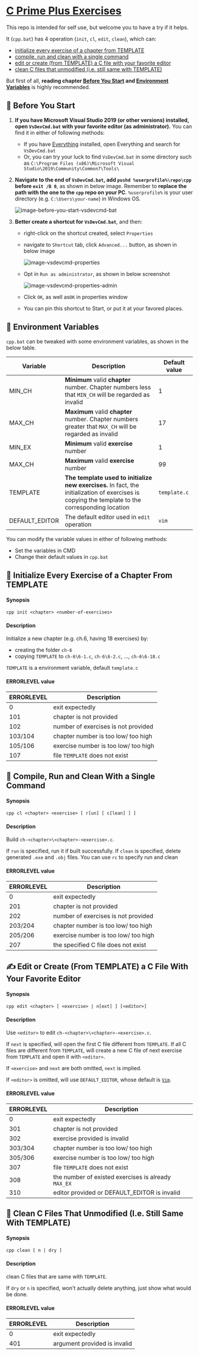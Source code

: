 # [C Prime Plus Exercises](https://github.com/lxvs/cpp)

This repo is intended for self use, but welcome you to have a try if it helps.

It (`cpp.bat`) has 4 operation (`init`, `cl`, `edit`, `clean`), which can:

- [initialize every exercise of a chapter from TEMPLATE](#slot_machine-initialize-every-exercise-of-a-chapter-from-template)
- [compile, run and clean with a single command](#guitar-compile-run-and-clean-with-a-single-command)
- [edit or create (from TEMPLATE) a C file with your favorite editor](#writing_hand-edit-or-create-from-template-a-c-file-with-your-favorite-editor)
- [clean C files that unmodified (i.e. still same with TEMPLATE)](#bathtub-clean-c-files-that-unmodified-ie-still-same-with-template)

But first of all, **reading chapter [Before You Start](#trumpet-before-you-start) and [Environment Variables](#symbols-environment-variables)** is highly recommended.



## :trumpet: Before You Start

1. **If you have Microsoft Visual Studio 2019 (or other versions) installed, open `VsDevCmd.bat` with your favorite editor (as administrator).** You can find it in either of following methods:

   - If you have [Everything](https://en.wikipedia.org/wiki/Everything_(software)) installed, open Everything and search for `VsDevCmd.bat`
   - Or, you can try your luck to find `VsDevCmd.bat` in some directory such as `C:\Program Files (x86)\Microsoft Visual Studio\2019\Community\Common7\Tools\`

2. **Navigate to the end of `VsDevCmd.bat`, add `pushd %userprofile%\repo\cpp` before `exit /B 0`**, as shown in below image. Remember to **replace the path with the one to the `cpp` repo on your PC**. `%userprofile%` is your user directory (e.g. `C:\Users\your-name`) in Windows OS.

   ![image-before-you-start-vsdevcmd-bat](README.assets/image-before-you-start-vsdevcmd-bat.png)

3. **Better create a shortcut for `VsDevCmd.bat`**, and then:

   - right-click on the shortcut created, select `Properties`

   - navigate to `Shortcut` tab, click `Advanced...` button, as shown in below image

     ![image-vsdevcmd-properties](README.assets/image-vsdevcmd-properties.png)

   - Opt in `Run as administrator`, as shown in below screenshot

     ![image-vsdevcmd-properties-admin](README.assets/image-vsdevcmd-properties-admin.png)

   - Click `OK`, as well as`OK` in properties window

   - You can pin this shortcut to Start, or put it at your favored places.



## :symbols: Environment Variables

`cpp.bat` can be tweaked with some environment variables, as shown in the below table.

| Variable       | Description                                                  | Default value |
| -------------- | ------------------------------------------------------------ | ------------- |
| MIN_CH         | **Minimum** valid **chapter** number. Chapter numbers less that `MIN_CH` will be regarded as invalid | 1             |
| MAX_CH         | **Maximum** valid **chapter** number. Chapter numbers greater that `MAX_CH` will be regarded as invalid | 17            |
| MIN_EX         | **Minimum** valid **exercise** number                        | 1             |
| MAX_CH         | **Maximum** valid **exercise** number                        | 99            |
| TEMPLATE       | **The template used to initialize new exercises.** In fact, the initialization of exercises is copying the template to the corresponding location | `template.c`  |
| DEFAULT_EDITOR | The default editor used in `edit` operation                  | `vim`         |

You can modify the variable values in either of following methods:

* Set the variables in CMD
* Change their default values in `cpp.bat`



## :slot_machine: Initialize Every Exercise of a Chapter From TEMPLATE

#### Synopsis

```
cpp init <chapter> <number-of-exercises>
```

#### Description

Initialize a new chapter (e.g. ch.6, having 18 exercises) by:

- creating the folder `ch-6`
- copying `TEMPLATE` to `ch-6\6-1.c`, `ch-6\6-2.c`, ..., `ch-6\6-18.c`

`TEMPLATE` is a environment variable, default `template.c`

#### ERRORLEVEL value

| ERRORLEVEL | Description                          |
| ---------- | ------------------------------------ |
| 0          | exit expectedly                      |
| 101        | chapter is not provided              |
| 102        | number of exercises is not provided  |
| 103/104    | chapter number is too low/ too high  |
| 105/106    | exercise number is too low/ too high |
| 107        | file `TEMPLATE` does not exist       |



## :guitar: Compile, Run and Clean With a Single Command

#### Synopsis

```
cpp cl <chapter> <exercise> [ r[un] [ c[lean] ] ]
```

#### Description

Build `ch-<chapter>\<chapter>-<exercise>.c`.

If `run` is specified, run it if built successfully. If `clean` is specified, delete generated `.exe` and `.obj` files. You can use `rc` to specify run and clean

#### ERRORLEVEL value

| ERRORLEVEL | Description                          |
| ---------- | ------------------------------------ |
| 0          | exit expectedly                      |
| 201        | chapter is not provided              |
| 202        | number of exercises is not provided  |
| 203/204    | chapter number is too low/ too high  |
| 205/206    | exercise number is too low/ too high |
| 207        | the specified C file does not exist  |



## :writing_hand: Edit or Create (From TEMPLATE) a C File With Your Favorite Editor

#### Synopsis

```
cpp edit <chapter> [ <exercise> | n[ext] ] [<editor>]
```

#### Description

Use `<editor>` to edit `ch-<chapter>\<chapter>-<exercise>.c`.

If `next` is specified, will open the first C file different from `TEMPLATE`. If all C files are different from `TEMPLATE`, will create a new C file of next exercise from `TEMPLATE` and open it with `<editor>`.

If `<exercise>` and `next` are both omitted, `next` is implied.

If `<editor>` is omitted, will use `DEFAULT_EDITOR`, whose default is [`Vim`](https://en.wikipedia.org/wiki/Vim_(text_editor)).

#### ERRORLEVEL value

| ERRORLEVEL | Description                                         |
| ---------- | --------------------------------------------------- |
| 0          | exit expectedly                                     |
| 301        | chapter is not provided                             |
| 302        | exercise provided is invalid                        |
| 303/304    | chapter number is too low/ too high                 |
| 305/306    | exercise number is too low/ too high                |
| 307        | file `TEMPLATE` does not exist                      |
| 308        | the number of existed exercises is already `MAX_EX` |
| 310        | editor provided or DEFAULT_EDITOR is invalid        |



## :bathtub: Clean C Files That Unmodified (I.e. Still Same With TEMPLATE)

#### Synopsis

```
cpp clean [ n | dry ]
```

#### Description

clean C files that are same with `TEMPLATE`.

If `dry` or `n` is specified, won't actually delete anything, just show what would be done.

#### ERRORLEVEL value

| ERRORLEVEL | Description                  |
| ---------- | ---------------------------- |
| 0          | exit expectedly              |
| 401        | argument provided is invalid |

